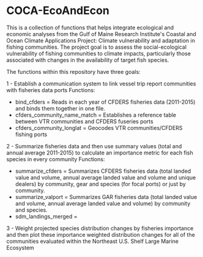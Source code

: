 # COCA-EcoAndEcon
This is a collection of functions that helps integrate ecological and economic analyses from the Gulf of Maine Research Institute's Coastal and Ocean Climate Applications Project: Climate vulnerability and adaptation in fishing communities. The project goal is to assess the social-ecological vulnerability of fishing communities to climate impacts, particularly those associated with changes in the availability of target fish species. 

The functions within this repository have three goals:

1 - Establish a communication system to link vessel trip report communities with fisheries data ports
  Functions: 
  + bind_cfders = Reads in each year of CFDERS fisheries data (2011-2015) and binds them together in one file.
  + cfders_community_name_match = Establishes a reference table between VTR communities and CFDERS fuseries ports
  + cfders_community_longlat = Geocodes VTR communities/CFDERS fishing ports 

2 - Summarize fisheries data and then use summary values (total and annual average 2011-2015) to calculate an importance metric for each fish species in every community
  Functions:
  + summarize_cfders = Summarizes CFDERS fisheries data (total landed value and volume, annual average landed value and volume and unique dealers) by community, gear and species (for focal ports) or just by community.
  + summarize_valport = Summarizes GAR fisheries data (total landed value and volume, annual average landed value and volume) by community and species.
  + sdm_landings_merged = 

3 - Weight projected species distribution changes by fisheries importance and then plot these importance weighted distribution changes for all of the communities evaluated within the Northeast U.S. Shelf Large Marine Ecosystem 
